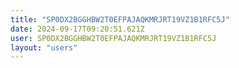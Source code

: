 ```yaml
---
title: "SP0DX2BGGHBW2T0EFPAJAQKMRJRT19VZ1B1RFC5J"
date: 2024-09-17T09:20:51.621Z
user: SP0DX2BGGHBW2T0EFPAJAQKMRJRT19VZ1B1RFC5J
layout: "users"
---
```

    